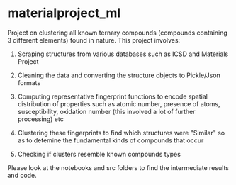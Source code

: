 # materialproject_ml
Project on clustering all known ternary compounds (compounds containing 3 different elements) found in nature. This project involves: 

1) Scraping structures from various databases such as ICSD and Materials Project 

2) Cleaning the data and converting the structure objects to Pickle/Json formats

3) Computing representative fingerprint functions to encode spatial distribution of properties such as atomic number, presence of atoms, susceptibility, oxidation number (this involved a lot of further processing) etc

4) Clustering these fingerprints to find which structures were "Similar" so as to detemine the fundamental kinds of compounds that occur

5) Checking if clusters resemble known compounds types 

Please look at the notebooks and src folders to find the intermediate results and code.
